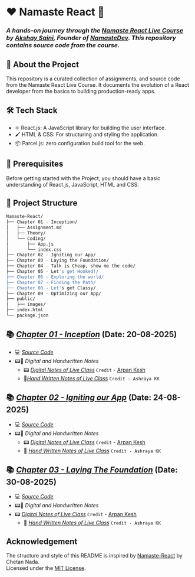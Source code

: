 
# ❤️ Namaste React 🙏

### _A hands-on journey through the [Namaste React Live Course](https://namastedev.com/learn/namaste-react?_aff=946684804112) by [Akshay Saini](https://www.linkedin.com/in/akshaymarch7/), Founder of [NamasteDev](https://namastedev.com/?_aff=946684804112). This repository contains source code from the course._

## 🚀 About the Project

This repository is a curated collection of assignments, and source code from the Namaste React Live Course. It documents the evolution of a React developer from the basics to building production-ready apps.

## 🛠️ Tech Stack

- ⚛️ React.js: A JavaScript library for building the user interface.
- 🖌️ HTML & CSS: For structuring and styling the application.
- 📦 Parcel.js: zero configuration build tool for the web.

## 🎻 Prerequisites

Before getting started with the Project, you should have a basic understanding of React.js, JavaScript, HTML and CSS.


## 🌱 Project Structure

```bash
Namaste-React/
├── Chapter 01 - Inception/
│   ├── Assignment.md
│   ├── Theory/
│   └── Coding/
│       ├── App.js
│       └── index.css
├── Chapter 02 - Igniting our App/
├── Chapter 03 - Laying the Foundation/
├── Chapter 04 - Talk is Cheap, show me the code/
├── Chapter 05 - Let's get Hooked!/
├── Chapter 06 - Exploring the world/
├── Chapter 07 - Finding the Path/
├── Chapter 08 - Let's get Classy/
├── Chapter 09 - Optimizing our App/
├── public/
│   ├── images/
├── index.html
└── package.json
```

## 📚 [_Chapter 01 - Inception_](./lec-01/) (Date: 20-08-2025)

- 💻 [_Source Code_](./lec-01/)
- 📟📝 _Digital and Handwritten Notes_
  - 📟 [_Digital Notes of Live Class_](https://bit.ly/Namaste-React-Digital-Chapter01) `Credit` - [Arpan Kesh](https://www.linkedin.com/in/arpan-kesh-687740194/)
  - 📝[_Hand Written Notes of Live Class_](https://bit.ly/Namaste-React-Chapter01/) `Credit - Ashraya KK`

## 📚 [_Chapter 02 - Igniting our App_](./lec-02-Igniting_our_app/) (Date: 24-08-2025)

- 💻 [_Source Code_](./lec-02-Igniting_our_app/)
- 📟📝 _Digital and Handwritten Notes_
  - 📟 [_Digital Notes of Live Class_](https://bit.ly/Namaste-React-Digital-Chapter02) `Credit` - [Arpan Kesh](https://www.linkedin.com/in/arpan-kesh-687740194/)
  - 📝 [_Hand Written Notes of Live Class_](https://bit.ly/Namaste-React-Chapter02) `Credit - Ashraya KK`



## 📚 [_Chapter 03 - Laying The Foundation_](./lec-03-Laying_the_foundation/) (Date: 30-08-2025)

- 💻 [_Source Code_](./lec-03-Laying_the_foundation/)
- 📟📝 _Digital and Handwritten Notes_
- 📟 [_Digital Notes of Live Class_](https://bit.ly/Namaste-React-Digital-Chapter03) `Credit` - [Arpan Kesh](https://www.linkedin.com/in/arpan-kesh-687740194/)
  - 📝 [_Hand Written Notes of Live Class_](https://bit.ly/Namaste-React-Chapter03) `Credit - Ashraya KK`




## Acknowledgement

The structure and style of this README is inspired by [Namaste-React](https://github.com/chetannada/Namaste-React) by Chetan Nada.  
Licensed under the [MIT License](https://github.com/chetannada/Namaste-React/blob/main/LICENSE).

